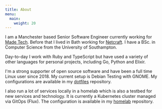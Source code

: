 ```yaml
---
title: About
menu:
  main:
    weight: 20
---
```


I am a Manchester based Senior Software Engineer currently working for [Made Tech](https://www.madetech.com). Before that I lived in Bath working for [Netcraft](https://www.netcraft.com). I have a BSc. in Computer Science from the University of Southampton.

Day-to-day I work with Ruby and TypeScript but have used a variety of other languages for personal projects, including Go, Python and Elixir.

I'm a strong supporter of open source software and have been a full time Linux user since 2018. My current setup is Debian Testing with GNOME. My configurations are available in my [dotfiles](https://github.com/danmharris/dotfiles) repository.

I also run a lot of services locally in a homelab which is also a testbed for new services and technology. It is currently a Kubernetes cluster managed via GitOps (Flux).
The configuration is available in my [homelab](https://github.com/danmharris/homelab) repository.
